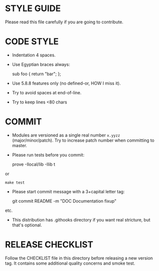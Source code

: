 # STYLE GUIDE

Please read this file carefully if you are going to contribute.

# CODE STYLE

* Indentation 4 spaces.

* Use Egyptian braces always:

    sub foo {
        return "bar";
    };

* Use 5.8.8 features only (no defined-or, HOW I miss it).

* Try to avoid spaces at end-of-line.

* Try to keep lines <80 chars

# COMMIT

* Modules are versioned as a single real number
`x.yyzz` (major/minor/patch).
Try to increase patch number when committing to master.

* Please run tests before you commit:

    prove -Ilocal/lib -Ilib t

or

    make test

* Please start commit message with a 3+capital letter tag:

    git commit README -m "DOC Documentation fixup"

etc.

* This distribution has .githooks directory if you want real stricture,
but that's optional.

# RELEASE CHECKLIST

Follow the CHECKLIST file in this directory before releasing a new version tag.
It contains some additional quality concerns and smoke test.
